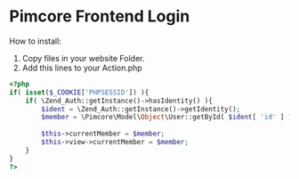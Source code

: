 Pimcore Frontend Login
=====================

How to install:

1. Copy files in your website Folder.
2. Add this lines to your Action.php

```php
<?php
if( isset($_COOKIE['PHPSESSID']) ){
    if( \Zend_Auth::getInstance()->hasIdentity() ){
        $ident = \Zend_Auth::getInstance()->getIdentity();
        $member = \Pimcore\Model\Object\User::getById( $ident[ 'id' ] );
    
        $this->currentMember = $member;
        $this->view->currentMember = $member;
    }
}
?>
```
